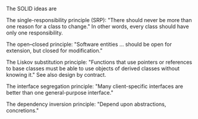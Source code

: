 The SOLID ideas are

The single-responsibility principle (SRP): "There should never be more than one reason for a class to change." In other words, every class should have only one responsibility.

The open–closed principle: "Software entities ... should be open for extension, but closed for modification."

The Liskov substitution principle: "Functions that use pointers or references to base classes must be able to use objects of derived classes without knowing it." See also design by contract.

The interface segregation principle: "Many client-specific interfaces are better than one general-purpose interface."

The dependency inversion principle: "Depend upon abstractions, concretions."